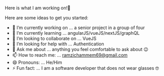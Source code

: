 Here is what I am working on!👋


Here are some ideas to get you started:

- 🔭 I’m currently working on ... a senior project in a group of four
- 🌱 I’m currently learning ... angularJS/vueJS/nextJS/graphQL
- 👯 I’m looking to collaborate on ... VueJS
- 🤔 I’m looking for help with ... Authentication
- 💬 Ask me about ... anything you feel comfortable to ask about 😉
- 📫 How to reach me: ... ramzichammem69@gmail.com
- 😄 Pronouns: ... He/Him 
- ⚡ Fun fact: ... I am a software developer that does not wear glasses 🤓 


